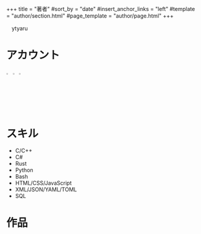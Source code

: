 +++
title = "著者"
#sort_by = "date"
#insert_anchor_links = "left"
#template = "author/section.html"
#page_template = "author/page.html"
+++

　ytyaru

# アカウント

<!--
[![github](http://www.google.com/s2/favicons?domain=github.com)](https://github.com/ytyaru "github")
[![hatena](http://www.google.com/s2/favicons?domain=www.hatena.ne.jp)](http://ytyaru.hatenablog.com/ytyaru "hatena")
[![mastodon](http://www.google.com/s2/favicons?domain=mstdn.jp)](https://mstdn.jp/web/accounts/233143 "mastdon")
-->
<!--
[![github](https://github.githubassets.com/favicon.ico)](https://github.com/ytyaru "github")
[![hatena](https://www.hatena.ne.jp/p/images/favicon.ico)](http://ytyaru.hatenablog.com/ytyaru "hatena")
[![mastodon](https://mstdn.jp/favicon.ico)](https://mstdn.jp/web/accounts/233143 "mastdon")
-->

<a href="https://github.com/ytyaru"><img src="https://github.githubassets.com/favicon.ico" title="github" width="2.5%" height="2.5%"></img></a>
<a href="https://mstdn.jp/web/accounts/233143"><img src="https://mstdn.jp/favicon.ico" title="mastdon" width="2.5%" height="2.5%"></img></a>
<a href="http://ytyaru.hatenablog.com/ytyaru"><img src="https://www.hatena.ne.jp/p/images/favicon.ico" title="hatena"  width="2.5%" height="2.5%"></img></a>

<!--
Service|User
-------|----
[![github](https://github.githubassets.com/favicon.ico)](https://github.com/ytyaru "github")|[ytyaru](https://github.com/ytyaru)
[![hatena](https://www.hatena.ne.jp/p/images/favicon.ico)](http://ytyaru.hatenablog.com/ytyaru "hatena")|[ytyaru](http://ytyaru.hatenablog.com/ytyaru)
[![mastodon](https://mstdn.jp/favicon.ico)](https://mstdn.jp/web/accounts/233143 "mastdon")|[ytyaru](https://mstdn.jp/web/accounts/233143)
-->

# スキル

* C/C++
* C#
* Rust
* Python
* Bash
* HTML/CSS/JavaScript
* XML/JSON/YAML/TOML
* SQL

# 作品

